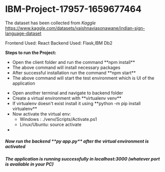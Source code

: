 # IBM-Project-17957-1659677464

The dataset has been collected from _Kaggle_ https://www.kaggle.com/datasets/vaishnaviasonawane/indian-sign-language-dataset

Frontend Used: React
Backend Used: Flask,IBM Db2

**Steps to run the Project:**

<ul>
<li>Open the client folder and run the command **npm install**</li>
<li>The above command will install necessary packages</li>
<li>After successful installation run the command **npm start**</li>
<li>The above command will start the test environment which is UI of the application</li>
</ul>
<ul>
<li>Open another terminal and navigate to backend folder</li>
<li>Create a virtual environment with **virtualenv venv**</li>
<li>If virtualenv doesn't exist install it using **python -m pip install virtualenv**</li>
<li>Now activate the virtual env:
    <ul>
        <li>Windows : ./venv/Scripts/Activate.ps1</li>
        <li>Linux/Ubuntu: source activate</li>
    </ul>
</li>
<li></li>
</ul>

<h5>Now run the backend **py app.py** after the virtual environment is activated</h5>

<h5>The application is running successfully in localhost:3000 (whatever port is available in your PC)<h5>
